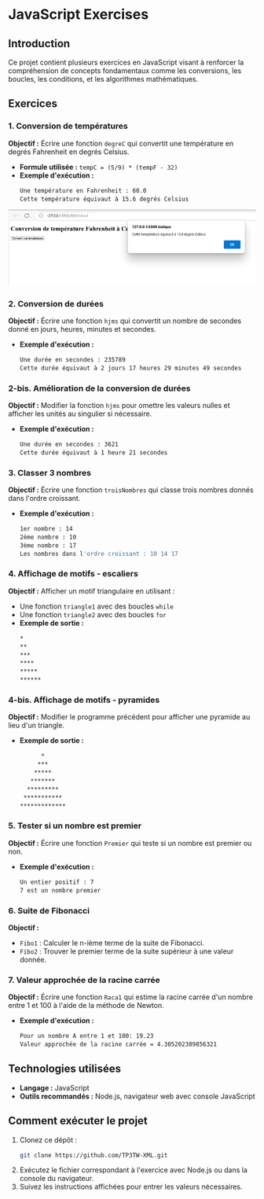 # JavaScript Exercises

## Introduction
Ce projet contient plusieurs exercices en JavaScript visant à renforcer la compréhension de concepts fondamentaux comme les conversions, les boucles, les conditions, et les algorithmes mathématiques.

## Exercices

### 1. Conversion de températures
**Objectif :** Écrire une fonction `degreC` qui convertit une température en degrés Fahrenheit en degrés Celsius.
- **Formule utilisée :** `tempC = (5/9) * (tempF - 32)`
- **Exemple d'exécution :**
  ```sh
  Une température en Fahrenheit : 60.0
  Cette température équivaut à 15.6 degrés Celsius
  ```
 ![Exemple de conversion de température](images/exo1.png)



### 2. Conversion de durées
**Objectif :** Écrire une fonction `hjms` qui convertit un nombre de secondes donné en jours, heures, minutes et secondes.
- **Exemple d'exécution :**
  ```sh
  Une durée en secondes : 235789
  Cette durée équivaut à 2 jours 17 heures 29 minutes 49 secondes
  ```

### 2-bis. Amélioration de la conversion de durées
**Objectif :** Modifier la fonction `hjms` pour omettre les valeurs nulles et afficher les unités au singulier si nécessaire.
- **Exemple d'exécution :**
  ```sh
  Une durée en secondes : 3621
  Cette durée équivaut à 1 heure 21 secondes
  ```

### 3. Classer 3 nombres
**Objectif :** Écrire une fonction `troisNombres` qui classe trois nombres donnés dans l'ordre croissant.
- **Exemple d'exécution :**
  ```sh
  1er nombre : 14
  2ème nombre : 10
  3ème nombre : 17
  Les nombres dans l'ordre croissant : 10 14 17
  ```

### 4. Affichage de motifs - escaliers
**Objectif :** Afficher un motif triangulaire en utilisant :
- Une fonction `triangle1` avec des boucles `while`
- Une fonction `triangle2` avec des boucles `for`
- **Exemple de sortie :**
  ```sh
  *
  **
  ***
  ****
  *****
  ******
  ```

### 4-bis. Affichage de motifs - pyramides
**Objectif :** Modifier le programme précédent pour afficher une pyramide au lieu d'un triangle.
- **Exemple de sortie :**
  ```sh
        *
       ***
      *****
     *******
    *********
   ***********
  *************
  ```

### 5. Tester si un nombre est premier
**Objectif :** Écrire une fonction `Premier` qui teste si un nombre est premier ou non.
- **Exemple d'exécution :**
  ```sh
  Un entier positif : 7
  7 est un nombre premier
  ```

### 6. Suite de Fibonacci
**Objectif :**
- `Fibo1` : Calculer le n-ième terme de la suite de Fibonacci.
- `Fibo2` : Trouver le premier terme de la suite supérieur à une valeur donnée.

### 7. Valeur approchée de la racine carrée
**Objectif :** Écrire une fonction `Raca1` qui estime la racine carrée d'un nombre entre 1 et 100 à l'aide de la méthode de Newton.
- **Exemple d'exécution :**
  ```sh
  Pour un nombre A entre 1 et 100: 19.23
  Valeur approchée de la racine carrée = 4.385202389856321
  ```

## Technologies utilisées
- **Langage :** JavaScript 
- **Outils recommandés :** Node.js, navigateur web avec console JavaScript

## Comment exécuter le projet
1. Clonez ce dépôt :
   ```sh
   git clone https://github.com/TP3TW-XML.git
   ```
2. Exécutez le fichier correspondant à l'exercice avec Node.js ou dans la console du navigateur.
3. Suivez les instructions affichées pour entrer les valeurs nécessaires.


